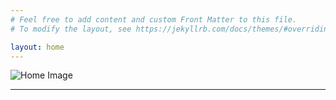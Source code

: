 ```yaml
---
# Feel free to add content and custom Front Matter to this file.
# To modify the layout, see https://jekyllrb.com/docs/themes/#overriding-theme-defaults

layout: home
---
```


<div class="home-intro">
  <img src="{{ '/assets/images/a distance intertwined cover.jpg' | relative_url }}" alt="Home Image">
</div>
<hr/>
